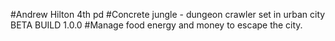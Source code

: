 #Andrew Hilton 4th pd
#Concrete jungle - dungeon crawler set in urban city BETA BUILD 1.0.0
#Manage food energy and money to escape the city.
